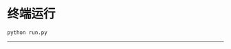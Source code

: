# 终端运行

```shell
python run.py
```
*************************************************************************************************************************************************************************************************************************************************************************************************************************************************************************************************************************************************************************************************************************************************************************************************************************************************************************************************************************************************************************************************************************************************************************************************************************************************************************************************************************************************************************************************************